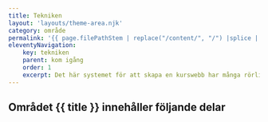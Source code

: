 ```yaml
---
title: Tekniken
layout: 'layouts/theme-area.njk'
category: område
permalink: '{{ page.filePathStem | replace("/content/", "/") |splice | slugUrl }}'
eleventyNavigation:
    key: tekniken
    parent: kom igång
    order: 1
    excerpt: Det här systemet för att skapa en kurswebb har många rörliga delar, det är viktigt att du förstår dig på dem
---
```


## Området {{ title }} innehåller följande delar
